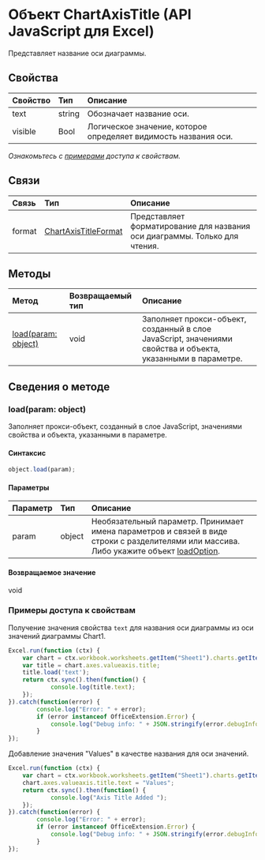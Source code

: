 ﻿# Объект ChartAxisTitle (API JavaScript для Excel)

Представляет название оси диаграммы.

## Свойства

| Свойство     | Тип   |Описание
|:---------------|:--------|:----------|
|text|string|Обозначает название оси.|
|visible|Bool|Логическое значение, которое определяет видимость названия оси.|

_Ознакомьтесь с [примерами](#примерами) доступа к свойствам._

## Связи
| Связь | Тип   |Описание|
|:---------------|:--------|:----------|
|format|[ChartAxisTitleFormat](chartaxistitleformat.md)|Представляет форматирование для названия оси диаграммы. Только для чтения.|

## Методы

| Метод           | Возвращаемый тип    |Описание|
|:---------------|:--------|:----------|
|[load(param: object)](#loadparam-object)|void|Заполняет прокси-объект, созданный в слое JavaScript, значениями свойства и объекта, указанными в параметре.|

## Сведения о методе


### load(param: object)
Заполняет прокси-объект, созданный в слое JavaScript, значениями свойства и объекта, указанными в параметре.

#### Синтаксис
```js
object.load(param);
```

#### Параметры
| Параметр    | Тип   |Описание|
|:---------------|:--------|:----------|
|param|object|Необязательный параметр. Принимает имена параметров и связей в виде строки с разделителями или массива. Либо укажите объект [loadOption](loadoption.md).|

#### Возвращаемое значение
void
### Примеры доступа к свойствам
Получение значения свойства `text` для названия оси диаграммы из оси значений диаграммы Chart1.

```js
Excel.run(function (ctx) { 
    var chart = ctx.workbook.worksheets.getItem("Sheet1").charts.getItem("Chart1"); 
    var title = chart.axes.valueaxis.title;
    title.load('text');
    return ctx.sync().then(function() {
            console.log(title.text);
    });
}).catch(function(error) {
        console.log("Error: " + error);
        if (error instanceof OfficeExtension.Error) {
            console.log("Debug info: " + JSON.stringify(error.debugInfo));
        }
});
```

Добавление значения "Values" в качестве названия для оси значений.

```js
Excel.run(function (ctx) { 
    var chart = ctx.workbook.worksheets.getItem("Sheet1").charts.getItem("Chart1"); 
    chart.axes.valueaxis.title.text = "Values";
    return ctx.sync().then(function() {
            console.log("Axis Title Added ");
    });
}).catch(function(error) {
        console.log("Error: " + error);
        if (error instanceof OfficeExtension.Error) {
            console.log("Debug info: " + JSON.stringify(error.debugInfo));
        }
});
```
